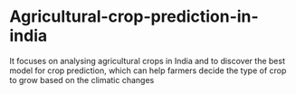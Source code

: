 # Agricultural-crop-prediction-in-india
It focuses on analysing agricultural crops in India and to discover the best model for crop prediction, which can help farmers decide the type of crop to grow based on the climatic changes
